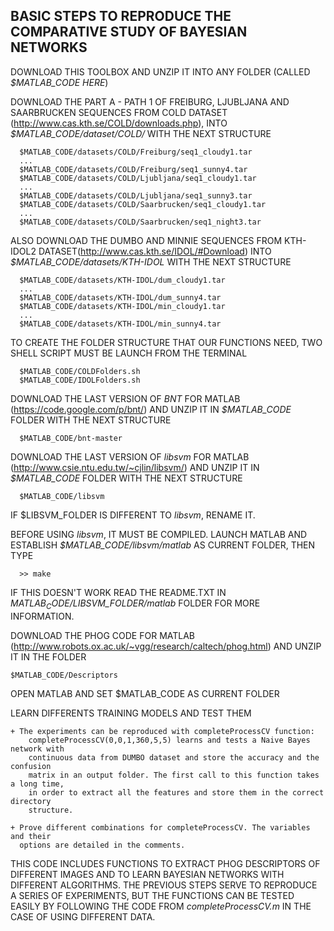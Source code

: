 BASIC STEPS TO REPRODUCE THE COMPARATIVE STUDY OF BAYESIAN NETWORKS
-------------------------------------------------------------------

DOWNLOAD THIS TOOLBOX AND UNZIP IT INTO ANY FOLDER (CALLED *$MATLAB_CODE HERE*)

DOWNLOAD THE PART A - PATH 1 OF FREIBURG, LJUBLJANA AND SAARBRUCKEN SEQUENCES FROM COLD DATASET (http://www.cas.kth.se/COLD/downloads.php), INTO *$MATLAB_CODE/dataset/COLD/* WITH THE NEXT STRUCTURE

      $MATLAB_CODE/datasets/COLD/Freiburg/seq1_cloudy1.tar
      ...
      $MATLAB_CODE/datasets/COLD/Freiburg/seq1_sunny4.tar
      $MATLAB_CODE/datasets/COLD/Ljubljana/seq1_cloudy1.tar
      ...
      $MATLAB_CODE/datasets/COLD/Ljubljana/seq1_sunny3.tar
      $MATLAB_CODE/datasets/COLD/Saarbrucken/seq1_cloudy1.tar
      ...
      $MATLAB_CODE/datasets/COLD/Saarbrucken/seq1_night3.tar

ALSO DOWNLOAD THE DUMBO AND MINNIE SEQUENCES FROM KTH-IDOL2 DATASET(http://www.cas.kth.se/IDOL/#Download) INTO *$MATLAB_CODE/datasets/KTH-IDOL* WITH THE NEXT STRUCTURE

      $MATLAB_CODE/datasets/KTH-IDOL/dum_cloudy1.tar
      ...
      $MATLAB_CODE/datasets/KTH-IDOL/dum_sunny4.tar
      $MATLAB_CODE/datasets/KTH-IDOL/min_cloudy1.tar
      ...
      $MATLAB_CODE/datasets/KTH-IDOL/min_sunny4.tar

TO CREATE THE FOLDER STRUCTURE THAT OUR FUNCTIONS NEED, TWO SHELL SCRIPT MUST BE LAUNCH FROM THE TERMINAL

      $MATLAB_CODE/COLDFolders.sh
      $MATLAB_CODE/IDOLFolders.sh

DOWNLOAD THE LAST VERSION OF *BNT* FOR MATLAB (https://code.google.com/p/bnt/) AND UNZIP IT IN *$MATLAB_CODE* FOLDER WITH THE NEXT STRUCTURE

      $MATLAB_CODE/bnt-master
	
DOWNLOAD THE LAST VERSION OF *libsvm* FOR MATLAB (http://www.csie.ntu.edu.tw/~cjlin/libsvm/) AND UNZIP IT IN *$MATLAB_CODE* FOLDER WITH THE NEXT STRUCTURE

      $MATLAB_CODE/libsvm

IF $LIBSVM_FOLDER IS DIFFERENT TO *libsvm*, RENAME IT.

BEFORE USING *libsvm*, IT MUST BE COMPILED. LAUNCH MATLAB AND ESTABLISH *$MATLAB_CODE/libsvm/matlab* AS CURRENT FOLDER, THEN TYPE

      >> make

IF THIS DOESN'T WORK READ THE README.TXT IN *$MATLAB_CODE/$LIBSVM_FOLDER/matlab* FOLDER FOR MORE INFORMATION.

DOWNLOAD THE PHOG CODE FOR MATLAB (http://www.robots.ox.ac.uk/~vgg/research/caltech/phog.html) AND UNZIP IT IN THE FOLDER

    $MATLAB_CODE/Descriptors
	
OPEN MATLAB AND SET $MATLAB_CODE AS CURRENT FOLDER

LEARN DIFFERENTS TRAINING MODELS AND TEST THEM

    + The experiments can be reproduced with completeProcessCV function:
        completeProcessCV(0,0,1,360,5,5) learns and tests a Naive Bayes network with 
        continuous data from DUMBO dataset and store the accuracy and the confusion 
        matrix in an output folder. The first call to this function takes a long time,
        in order to extract all the features and store them in the correct directory 
        structure.

    + Prove different combinations for completeProcessCV. The variables and their 
      options are detailed in the comments.
	

THIS CODE INCLUDES FUNCTIONS TO EXTRACT PHOG DESCRIPTORS OF DIFFERENT IMAGES AND TO LEARN BAYESIAN NETWORKS WITH DIFFERENT ALGORITHMS.
THE PREVIOUS STEPS SERVE TO REPRODUCE A SERIES OF EXPERIMENTS, BUT THE FUNCTIONS CAN BE TESTED EASILY BY FOLLOWING THE CODE FROM 
*completeProcessCV.m* IN THE CASE OF USING DIFFERENT DATA.
